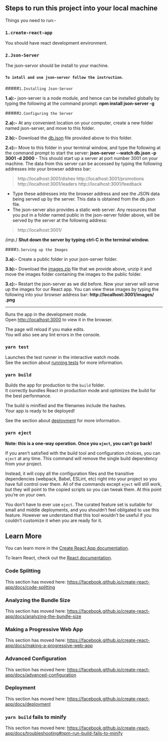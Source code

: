 ## Steps to run this project into your local machine

Things you need to run:- 

### `1.create-react-app`

You should have react development environment.

### `2.Json-Server`

The json-servor should be install to your machine.

#### `To intall and use json-servor follow the instruction`.

#####``1.Installing Json-Servor``

**1.a):-** json-server is a node module, and hence can be installed globally by typing the following at the command prompt:
        **npm install json-server -g**


#####``2.Configuring the Server``

**2.a):-** At any convenient location on your computer, create a new folder named json-server, and move to this folder.

**2.b):-** Download the [db.json](https://d3c33hcgiwev3.cloudfront.net/mNhQRT-6EeieJwrYiMRpMg_99c854b03fba11e8bac2b7a30cba3e24_db.json?Expires=1604534400&Signature=RJ4mSC00Tk74EWR-Kx7VL8d7C9J4CnEZEhSF8aJ~q-21Z6KvzZJq8x-ibmNuvOujmTw9sSFXf3d-Nlitxuu-jpx4Ug8DQAPmn0IFxasvUoYtRYjbaLBScPB2Pw0XX7BgFJeGrATtt4GP5peOmaHaSlh~XkqVia9CQEL8dZp3cpo_&Key-Pair-Id=APKAJLTNE6QMUY6HBC5A) file provided above to this folder.

**2.c):-** Move to this folder in your terminal window, and type the following at the command prompt to start the server:
          **json-server --watch db.json -p 3001 -d 2000**
         - This should start up a server at port number 3001 on your machine. The data from this server can be accessed by typing the following addresses into your browser address bar:
> http://localhost:3001/dishes
  http://localhost:3001/promotions
  http://localhost:3001/leaders
  http://localhost:3001/feedback
  
  - Type these addresses into the browser address and see the JSON data being served up by the server. This data is obtained from the db.json file.
  - The json-server also provides a static web server. Any resources that you put in a folder named public in the json-server folder above, will be served by the server at the following address:
  > http://localhost:3001/
  
  *(imp.)* **Shut down the server by typing ctrl-C in the terminal window.**


####``3.Serving up the Images``

**3.a):-** Create a public folder in your json-server folder.

**3.b):-** Download the [images.zip](https://d3c33hcgiwev3.cloudfront.net/dkYXuzfFEei9LwoRWz3xkg_77143c6037c511e8b2a51d62a734b875_images.zip?Expires=1604534400&Signature=YCUjllIoXR0cAaEJ8a8FfLp34sbvxMRK-RNvSHm0G9FeFZe-oYglxaYnK5c49UxeUnaDnrUdSQ23x5~WJaHek46DEBIReadrWkfpxTgujuRZ6z3hjMa2B6kspFCwx5mli9xyyRMkCeMuD2FTP~hZhvMqFl-n747lv66vZY81xQw_&Key-Pair-Id=APKAJLTNE6QMUY6HBC5A) file that we provide above, unzip it and move the images folder containing the images to the public folder.

**3.c):-** Restart the json-server as we did before. Now your server will serve up the images for our React app. You can view these images by typing the following into your browser address bar:
        **http://localhost:3001/images/<image name>.png**
  
--------------------------------------------------------------------------------------------------------------------------------------------------------------------------------

Runs the app in the development mode.<br />
Open [http://localhost:3000](http://localhost:3000) to view it in the browser.

The page will reload if you make edits.<br />
You will also see any lint errors in the console.

### `yarn test`

Launches the test runner in the interactive watch mode.<br />
See the section about [running tests](https://facebook.github.io/create-react-app/docs/running-tests) for more information.

### `yarn build`

Builds the app for production to the `build` folder.<br />
It correctly bundles React in production mode and optimizes the build for the best performance.

The build is minified and the filenames include the hashes.<br />
Your app is ready to be deployed!

See the section about [deployment](https://facebook.github.io/create-react-app/docs/deployment) for more information.

### `yarn eject`

**Note: this is a one-way operation. Once you `eject`, you can’t go back!**

If you aren’t satisfied with the build tool and configuration choices, you can `eject` at any time. This command will remove the single build dependency from your project.

Instead, it will copy all the configuration files and the transitive dependencies (webpack, Babel, ESLint, etc) right into your project so you have full control over them. All of the commands except `eject` will still work, but they will point to the copied scripts so you can tweak them. At this point you’re on your own.

You don’t have to ever use `eject`. The curated feature set is suitable for small and middle deployments, and you shouldn’t feel obligated to use this feature. However we understand that this tool wouldn’t be useful if you couldn’t customize it when you are ready for it.

## Learn More

You can learn more in the [Create React App documentation](https://facebook.github.io/create-react-app/docs/getting-started).

To learn React, check out the [React documentation](https://reactjs.org/).

### Code Splitting

This section has moved here: https://facebook.github.io/create-react-app/docs/code-splitting

### Analyzing the Bundle Size

This section has moved here: https://facebook.github.io/create-react-app/docs/analyzing-the-bundle-size

### Making a Progressive Web App

This section has moved here: https://facebook.github.io/create-react-app/docs/making-a-progressive-web-app

### Advanced Configuration

This section has moved here: https://facebook.github.io/create-react-app/docs/advanced-configuration

### Deployment

This section has moved here: https://facebook.github.io/create-react-app/docs/deployment

### `yarn build` fails to minify

This section has moved here: https://facebook.github.io/create-react-app/docs/troubleshooting#npm-run-build-fails-to-minify
